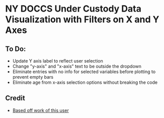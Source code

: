 # NY DOCCS Under Custody Data Visualization with Filters on X and Y Axes

## To Do:
- Update Y axis label to reflect user selection
- Change "y-axis" and "x-axis" text to be outside the dropdown
- Eliminate entries with no info for selected variables before plotting to prevent empty bars
- Eliminate age from x-axis selection options without breaking the code

## Credit
- [Based off work of this user](https://vizhub.com/Razpudding)
